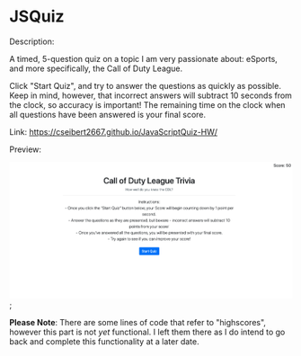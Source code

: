 # JSQuiz

Description:

A timed, 5-question quiz on a topic I am very passionate about: eSports, and more specifically, the Call of Duty League.

Click "Start Quiz", and try to answer the questions as quickly as possible. Keep in mind, however, that incorrect answers will subtract 10 seconds from the clock, so accuracy is important! The remaining time on the clock when all questions have been answered is your final score. 

Link: https://cseibert2667.github.io/JavaScriptQuiz-HW/

Preview:

![preview screenshot](Assets/screenshot.png);

**Please Note**: There are some lines of code that refer to "highscores", however this part is not *yet* functional. I left them there as I do intend to go back and complete this functionality at a later date.
